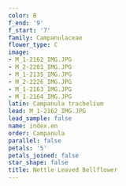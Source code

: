 ```yaml
---
color: B
f_end: '9'
f_start: '7'
family: Campanulaceae
flower_type: C
image:
- M_1-2162_IMG.JPG
- M_2-2201_IMG.JPG
- M_1-2135_IMG.JPG
- M_2-2226_IMG.JPG
- M_1-2163_IMG.JPG
- M_1-2164_IMG.JPG
latin: Campanula trachelium
lead: M_1-2162_IMG.JPG
lead_sample: false
name: index.en
order: Campanula
parallel: false
petals: '5'
petals_joined: false
star_shape: false
title: Nettle Leaved Bellflower
---
```

